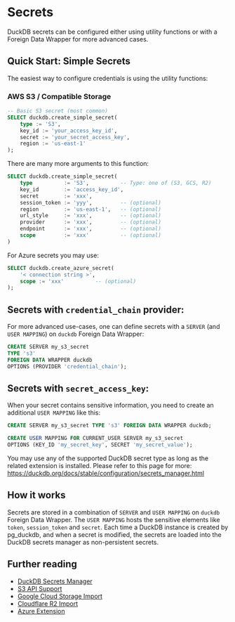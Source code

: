 # Secrets

DuckDB secrets can be configured either using utility functions or with a Foreign Data Wrapper for more advanced cases.

## Quick Start: Simple Secrets

The easiest way to configure credentials is using the utility functions:

### AWS S3 / Compatible Storage

```sql
-- Basic S3 secret (most common)
SELECT duckdb.create_simple_secret(
    type := 'S3',
    key_id := 'your_access_key_id',
    secret := 'your_secret_access_key',
    region := 'us-east-1'
);
```


There are many more arguments to this function:

```sql
SELECT duckdb.create_simple_secret(
    type          := 'S3',          -- Type: one of (S3, GCS, R2)
    key_id        := 'access_key_id',
    secret        := 'xxx',
    session_token := 'yyy',         -- (optional)
    region        := 'us-east-1',   -- (optional)
    url_style     := 'xxx',         -- (optional)
    provider      := 'xxx',         -- (optional)
    endpoint      := 'xxx',         -- (optional)
    scope         := 'xxx'          -- (optional)
)
```

For Azure secrets you may use:
```sql
SELECT duckdb.create_azure_secret(
    '< connection string >',
    scope := 'xxx'          -- (optional)
);
```

## Secrets with `credential_chain` provider:

For more advanced use-cases, one can define secrets with a `SERVER` (and `USER MAPPING`) on `duckdb` Foreign Data Wrapper:

```sql
CREATE SERVER my_s3_secret
TYPE 's3'
FOREIGN DATA WRAPPER duckdb
OPTIONS (PROVIDER 'credential_chain');
```

## Secrets with `secret_access_key`:

When your secret contains sensitive information, you need to create an additional `USER MAPPING` like this:

```sql
CREATE SERVER my_s3_secret TYPE 's3' FOREIGN DATA WRAPPER duckdb;

CREATE USER MAPPING FOR CURRENT_USER SERVER my_s3_secret
OPTIONS (KEY_ID 'my_secret_key', SECRET 'my_secret_value');
```

You may use any of the supported DuckDB secret type as long as the related extension is installed.
Please refer to this page for more: https://duckdb.org/docs/stable/configuration/secrets_manager.html

## How it works

Secrets are stored in a combination of `SERVER` and `USER MAPPING` on `duckdb` Foreign Data Wrapper. The `USER MAPPING` hosts the sensitive elements like `token`, `session_token` and `secret`.
Each time a DuckDB instance is created by pg_duckdb, and when a secret is modified, the secrets are loaded into the DuckDB secrets manager as non-persistent secrets.

## Further reading

* [DuckDB Secrets Manager](https://duckdb.org/docs/configuration/secrets_manager.html)
* [S3 API Support](https://duckdb.org/docs/extensions/httpfs/s3api.html)
* [Google Cloud Storage Import](https://duckdb.org/docs/guides/network_cloud_storage/gcs_import.html)
* [Cloudflare R2 Import](https://duckdb.org/docs/guides/network_cloud_storage/cloudflare_r2_import.html)
* [Azure Extension](https://duckdb.org/docs/extensions/azure)
